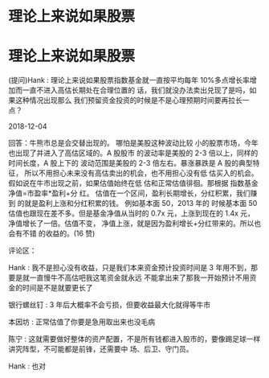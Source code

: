 # 理论上来说如果股票

# 理论上来说如果股票

(提问)Hank : 理论上来说如果股票指数基金就一直按平均每年 10%多点增长率增加而一直不进入高估长期处在合理位置的 话，我们就没办法卖出兑现了是吗，如果这种情况出现那么 我们预留资金投资的时候是不是心理预期时间要再拉长一 点？

2018-12-04

回答：牛熊市总是会交替出现的。 哪怕是美股这种波动比较 小的股票市场，今年也出现了并进入了高估区域的。A 股股市 的波动率是美股的 2-3 倍以上，同样的时间长度，A 股上下的 波动范围是美股的 2-3 倍左右。暴涨暴跌是 A 股的典型特征， 所以不用担心未来没有高估卖出的机会，也不用担心没有低 估买入的机会。 假如说在牛市出现之前，如果估值始终在低 估和正常估值徘徊。那根据 指数基金净值=市盈率*盈利+分 红。 估值在一个区间，盈利长期增长，分红积累，我们赚到 的就是盈利上涨和分红积累的钱。 例如基本面 50，2013 年的 时候基本面 50 估值也跟现在差不多。但是基金净值从当时的 0.7x 元，上涨到现在的 1.4x 元，净值增长了一倍。估值不变， 净值上涨，就是因为盈利增长+分红带来的。所以也会有不错 的收益的。(16 赞)

评论区：

Hank : 我不是担心没有收益，只是我们本来资金预计投资时间是 3 年用不到，那要是就一直慢牛不高估吧我这笔资金就永远 不能拿出来了那我一开始预计不用资金的时间是不是就要更长了

银行螺丝钉 : 3 年后大概率不会亏损，但要收益最大化就得等牛市

本因坊 : 正常估值了你要是急用取出来也没毛病

陈宁 : 这就需要做好整体的资产配置，不是所有钱都进入股市的，要像踢足球一样讲究阵型，不可能都是前锋，还需要中 场、后卫、守门员。

Hank : 也对